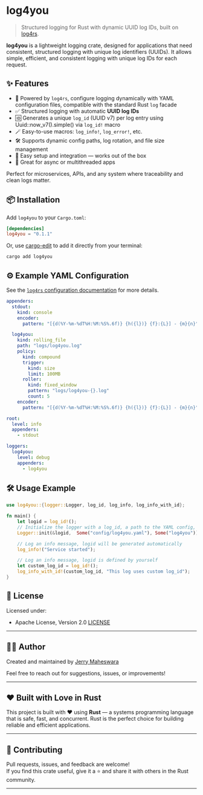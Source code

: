 # log4you

> Structured logging for Rust with dynamic UUID log IDs, built on [log4rs](https://docs.rs/log4rs).


**log4you** is a lightweight logging crate, designed for applications that need consistent, structured logging with unique log identifiers (UUIDs). It allows simple, efficient, and consistent logging with unique log IDs for each request.

## ✨ Features

- 🔧 Powered by `log4rs`, configure logging dynamically with YAML configuration files, compatible with the standard Rust `log` facade
- ✅ Structured logging with automatic **UUID log IDs**
- 🆔 Generates a unique `log_id` (UUID v7) per log entry using Uuid::now_v7().simple() via `log_id!` macro
- 🪄 Easy-to-use macros: `log_info!`, `log_error!`, etc.
- 🛠️ Supports dynamic config paths, log rotation, and file size management
- 🚀 Easy setup and integration — works out of the box
- 🧵 Great for async or multithreaded apps

Perfect for microservices, APIs, and any system where traceability and clean logs matter.

## 📦 Installation


Add `log4you` to your `Cargo.toml`:

```toml
[dependencies]
log4you = "0.1.1"
```

Or, use [cargo-edit](https://crates.io/crates/cargo-edit) to add it directly from your terminal:

```bash
cargo add log4you
```


## ⚙️ Example YAML Configuration

See the [`log4rs` configuration documentation](https://docs.rs/log4rs/latest/log4rs/#configuration) for more details.

```yaml
appenders:
  stdout:
    kind: console
    encoder:
      pattern: "[{d(%Y-%m-%dT%H:%M:%S%.6f)} {h({l})} {f}:{L}] - {m}{n}"

  log4you:
    kind: rolling_file
    path: "logs/log4you.log"
    policy:
      kind: compound
      trigger:
        kind: size
        limit: 100MB
      roller:
        kind: fixed_window
        pattern: "logs/log4you-{}.log"
        count: 5
    encoder:
      pattern: "[{d(%Y-%m-%dT%H:%M:%S%.6f)} {h({l})} {f}:{L}] - {m}{n}"

root:
  level: info
  appenders:
    - stdout

loggers:
  log4you:
    level: debug
    appenders:
      - log4you
```

## 🛠️ Usage Example

```rust
use log4you::{logger::Logger, log_id, log_info, log_info_with_id};

fn main() {
    let logid = log_id!();
    // Initialize the logger with a log_id, a path to the YAML config, and the service name
    Logger::init(&logid,  Some("config/log4you.yaml"), Some("log4you"));

    // Log an info message, logid will be generated automatically
    log_info!("Service started");

    // Log an info message, logid is defined by yourself
    let custom_log_id = log_id!();
    log_info_with_id!(custom_log_id, "This log uses custom log_id");
}
```

## 📜  License

Licensed under:
- Apache License, Version 2.0 [LICENSE](http://www.apache.org/licenses/LICENSE-2.0.txt)

---

## 🧑‍💻 Author

Created and maintained by [Jerry Maheswara](https://github.com/jerry-maheswara-github)

Feel free to reach out for suggestions, issues, or improvements!

---

## ❤️ Built with Love in Rust

This project is built with ❤️ using **Rust** — a systems programming language that is safe, fast, and concurrent. Rust is the perfect choice for building reliable and efficient applications.

---

## 👋 Contributing

Pull requests, issues, and feedback are welcome!  
If you find this crate useful, give it a ⭐ and share it with others in the Rust community.

---
